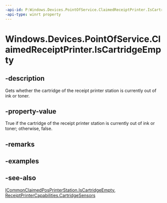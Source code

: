----api-id: P:Windows.Devices.PointOfService.ClaimedReceiptPrinter.IsCartridgeEmpty
-api-type: winrt property
---<!-- Property syntaxpublic bool IsCartridgeEmpty { get; }--># Windows.Devices.PointOfService.ClaimedReceiptPrinter.IsCartridgeEmpty## -descriptionGets whether the cartridge of the receipt printer station is currently out of ink or toner.## -property-valueTrue if the cartridge of the receipt printer station is currently out of ink or toner; otherwise, false.## -remarks## -examples## -see-also[ICommonClaimedPosPrinterStation.IsCartridgeEmpty](icommonclaimedposprinterstation_iscartridgeempty.md), [ReceiptPrinterCapabilities.CartridgeSensors](receiptprintercapabilities_cartridgesensors.md)